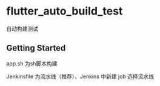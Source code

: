 # flutter_auto_build_test

自动构建测试

## Getting Started

app.sh 为sh脚本构建

Jenkinsfile 为流水线（推荐），Jenkins 中新建 job 选择流水线


